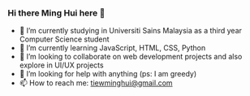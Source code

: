 ### Hi there Ming Hui here 👋

- 🔭 I’m currently studying in Universiti Sains Malaysia as a third year Computer Science student
- 🌱 I’m currently learning JavaScript, HTML, CSS, Python
- 👯 I’m looking to collaborate on web development projects and also explore in UI/UX projects
- 🤔 I’m looking for help with anything (ps: I am greedy)
- 📫 How to reach me: tiewminghui@gmail.com
